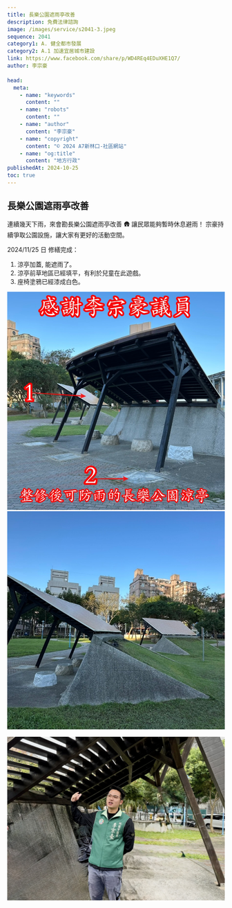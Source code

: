 ```yaml
---
title: 長樂公園遮雨亭改善
description: 免費法律諮詢
image: /images/service/s2041-3.jpeg
sequence: 2041
category1: A. 健全都市發展
category2: A.1 加速宜居城市建設
link: https://www.facebook.com/share/p/WD4REq4EDuXHE1Q7/
author: 李宗豪

head:
  meta:
    - name: "keywords"
      content: ""
    - name: "robots"
      content: ""
    - name: "author"
      content: "李宗豪"
    - name: "copyright"
      content: "© 2024 A7新林口-社區網站"
    - name: "og:title"
      content: "地方行政"
publishedAt: 2024-10-25
toc: true
---
```


## 長樂公園遮雨亭改善

連續幾天下雨，來會勘長樂公園遮雨亭改善 🛖 讓民眾能夠暫時休息避雨！ 宗豪持續爭取公園設施，讓大家有更好的活動空間。

2024/11/25 日 修繕完成：

1. 涼亭加蓋, 能遮雨了。
2. 涼亭前草地區已經填平，有利於兒童在此遊戲。
3. 座椅塗鴉已經漆成白色。

![s2041-3.jpeg](/images/service/s2041-3.jpeg)
![s2041-4.jpeg](/images/service/s2041-4.jpeg)

![s2041-5.jpeg](/images/service/s2041-5.jpeg)
